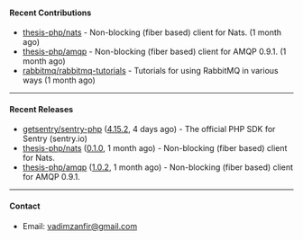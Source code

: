 #### Recent Contributions

- [thesis-php/nats](https://github.com/thesis-php/nats) - Non-blocking (fiber based) client for Nats. (1 month ago)
- [thesis-php/amqp](https://github.com/thesis-php/amqp) - Non-blocking (fiber based) client for AMQP 0.9.1. (1 month ago)
- [rabbitmq/rabbitmq-tutorials](https://github.com/rabbitmq/rabbitmq-tutorials) - Tutorials for using RabbitMQ in various ways (1 month ago)

---

#### Recent Releases

- [getsentry/sentry-php](https://github.com/getsentry/sentry-php) ([4.15.2](https://github.com/getsentry/sentry-php/releases/tag/4.15.2), 4 days ago) - The official PHP SDK for Sentry (sentry.io)
- [thesis-php/nats](https://github.com/thesis-php/nats) ([0.1.0](https://github.com/thesis-php/nats/releases/tag/0.1.0), 1 month ago) - Non-blocking (fiber based) client for Nats.
- [thesis-php/amqp](https://github.com/thesis-php/amqp) ([1.0.2](https://github.com/thesis-php/amqp/releases/tag/1.0.2), 1 month ago) - Non-blocking (fiber based) client for AMQP 0.9.1.

---

#### Contact

- Email: [vadimzanfir@gmail.com](mailto://vadimzanfir@gmail.com)
